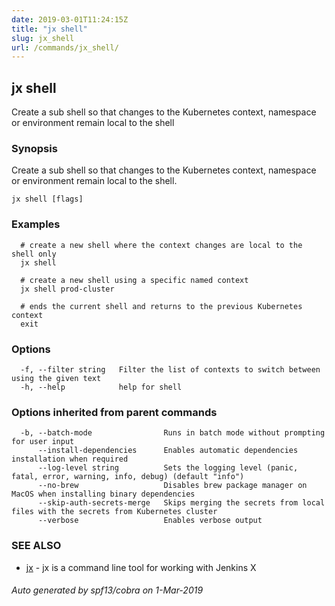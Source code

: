 ```yaml
---
date: 2019-03-01T11:24:15Z
title: "jx shell"
slug: jx_shell
url: /commands/jx_shell/
---
```

## jx shell

Create a sub shell so that changes to the Kubernetes context, namespace or environment remain local to the shell

### Synopsis

Create a sub shell so that changes to the Kubernetes context, namespace or environment remain local to the shell.

```
jx shell [flags]
```

### Examples

```
  # create a new shell where the context changes are local to the shell only
  jx shell
  
  # create a new shell using a specific named context
  jx shell prod-cluster
  
  # ends the current shell and returns to the previous Kubernetes context
  exit
```

### Options

```
  -f, --filter string   Filter the list of contexts to switch between using the given text
  -h, --help            help for shell
```

### Options inherited from parent commands

```
  -b, --batch-mode                Runs in batch mode without prompting for user input
      --install-dependencies      Enables automatic dependencies installation when required
      --log-level string          Sets the logging level (panic, fatal, error, warning, info, debug) (default "info")
      --no-brew                   Disables brew package manager on MacOS when installing binary dependencies
      --skip-auth-secrets-merge   Skips merging the secrets from local files with the secrets from Kubernetes cluster
      --verbose                   Enables verbose output
```

### SEE ALSO

* [jx](/commands/jx/)	 - jx is a command line tool for working with Jenkins X

###### Auto generated by spf13/cobra on 1-Mar-2019
